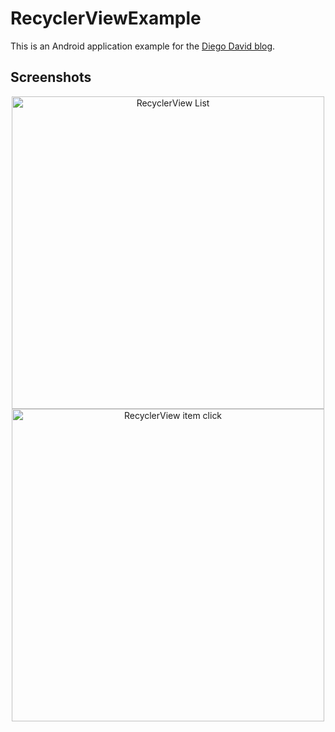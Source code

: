 # RecyclerViewExample
This is an Android application example for the [Diego David blog](https://diegodavidq.github.io).

## Screenshots

<div align="center">

<img src="https://github.com/diegodavidQ/diegodavidQ.github.io/blob/master/images/recyclerview1/sreenshot1.png" alt="RecyclerView List" height="500"/> <img src="https://github.com/diegodavidQ/diegodavidQ.github.io/blob/master/images/recyclerview1/sreenshot2.png" alt="RecyclerView item click" height="500"/>

</div>



